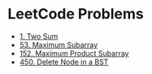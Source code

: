# LeetCode Problems

- [1. Two Sum](1-two-sum.kt)
- [53. Maximum Subarray](53-maximum-subarray.kt)
- [152. Maximum Product Subarray](152-maximum-product-subarray.kt)
- [450. Delete Node in a BST](450-delete-node-in-a-bst.kt)